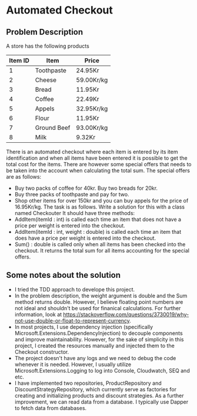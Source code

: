 # Automated Checkout

## Problem Description

A store has the following products

| Item ID | Item        | Price       |
|---------|-------------|-------------|
| 1       | Toothpaste  | 24.95Kr     |
| 2       | Cheese      | 59.00Kr/kg  |
| 3       | Bread       | 11.95Kr     |
| 4       | Coffee      | 22.49Kr     |
| 5       | Appels      | 32.95Kr/kg  |
| 6       | Flour       | 11.95Kr     |
| 7       | Ground Beef | 93.00Kr/kg  |
| 8       | Milk        | 9.32Kr      |

There is an automated checkout where each item is entered by its item identification and when all items have been entered it is possible to get the total cost for the items. There are however some special offers that needs to be taken into the account when calculating the total sum. The special offers are as follows:
- Buy two packs of coffee for 40kr. Buy two breads for 20kr.
- Buy three packs of toothpaste and pay for two.
- Shop other items for over 150kr and you can buy appels for the price of 16.95Kr/kg.
The task is as follows. Write a solution for this with a class named Checkouter It should have three methods:
- AddItem(itemId : int) is called each time an item that does not have a price per weight is entered into the checkout.
- AddItem(itemId : int, weight : double) is called each time an item that does have a price per weight is entered into the checkout.
- Sum() : double is called only when all items has been checked into the checkout. It returns the total sum for all items accounting for the special offers.

## Some notes about the solution
- I tried the TDD approach to develope this project.
- In the problem description, the weight argument is double and the Sum method returns double. However, I believe floating point numbers are not ideal and shouldn't be used for finanical calculations. For further information, look at https://stackoverflow.com/questions/3730019/why-not-use-double-or-float-to-represent-currency.
- In most projects, I use dependency injection (specifically Microsoft.Extensions.DependencyInjection) to decouple components and improve maintainability. However, for the sake of simplicity in this project, I created the resources manually and injected them to the Checkout constructor.
- The project doesn't have any logs and we need to debug the code whenever it is needed. However, I usually utilize Microsoft.Extensions.Logging to log into Console, Cloudwatch, SEQ and etc.
- I have implemented two repositories, ProductRepository and DiscountStrategyRepository, which currently serve as factories for creating and initializing products and discount strategies. As a further improvement, we can read data from a database. I typically use Dapper to fetch data from databases.
